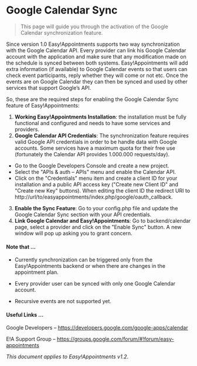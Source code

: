 # Google Calendar Sync

> This page will guide you through the activation of the Google Calendar synchronization feature.

Since version 1.0 Easy!Appointments supports two way synchronization with the Google Calendar API. Every provider can link his Google Calendar account with the application and make sure that any modification made on the schedule is synced between both systems. Easy!Appointments will add extra information (if available) to Google Calendar events so that users can check event participants, reply whether they will come or not etc. Once the events are on Google Calendar they can then be synced and used by other services that support Google’s API. 

So, these are the required steps for enabling the Google Calendar Sync feature of Easy!Appointments:

1. **Working Easy!Appointments Installation**: the installation must be fully functional and configured and needs to have some services and providers.
2. **Google Calendar API Credentials**: The synchronization feature requires valid Google API credentials in order to be handle data with Google accounts. Some services have a maximum quota for their free use (fortunately the Calendar API provides 1.000.000 requests/day).
  - Go to the Google Developers Console and create a new project.
  - Select the "APIs & auth – APIs" menu and enable the Calendar API.
  - Click on the "Credentials" menu item and create a client ID for your installation and a public API access key ("Create new Client ID" and "Create new Key" buttons). When editing the client ID the redirect URI to http://url/to/easyappointments/index.php/google/oauth_callback.
3. **Enable the Sync Feature**: Go to your config.php file and update the Google Calendar Sync section with your API credentials.
4. **Link Google Calendar and Easy!Appointments**: Go to backend/calendar page, select a provider and click on the "Enable Sync" button. A new window will pop up asking you to grant concern.

#### Note that ...

* Currently synchronization can be triggered only from the Easy!Appointments backend or when there are changes in the appointment plan.

* Every provider user can be synced with only one Google Calendar account.

* Recursive events are not supported yet.

#### Useful Links ...

Google Developers – https://developers.google.com/google-apps/calendar

E!A Support Group – https://groups.google.com/forum/#!forum/easy-appointments

*This document applies to Easy!Appointments v1.2*.

